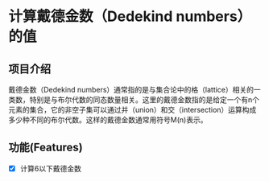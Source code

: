 # 计算戴德金数（Dedekind numbers）的值

## 项目介绍

戴德金数（Dedekind numbers）通常指的是与集合论中的格（lattice）相关的一类数，特别是与布尔代数的同态数量相关。这里的戴德金数指的是给定一个有n个元素的集合，它的非空子集可以通过并（union）和交（intersection）运算构成多少种不同的布尔代数。这样的戴德金数通常用符号M(n)表示。

## 功能(Features)

- [x] 计算6以下戴德金数